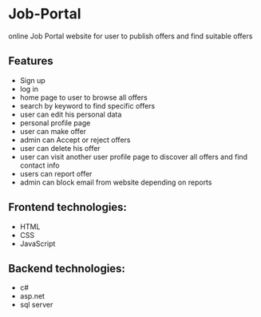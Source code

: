 
# Job-Portal
online Job Portal website for user to publish offers and find suitable offers


## Features

- Sign up
- log in
- home page to user to browse all offers
- search by keyword to find specific offers
- user can edit his personal data
- personal profile page
- user can make offer 
- admin can Accept or reject offers
- user can delete his offer
- user can visit  another user profile page to discover all offers and find contact info
- users can report offer
- admin can block email from website depending on reports


## Frontend technologies:
- HTML
- CSS
- JavaScript

## Backend technologies:
- c#
- asp.net
- sql server
